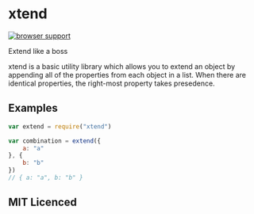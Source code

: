 # xtend

[![browser support][3]][4]

Extend like a boss

xtend is a basic utility library which allows you to extend an object by appending all of the properties from each object in a list. When there are identical properties, the right-most property takes presedence.

## Examples

```js
var extend = require("xtend")

var combination = extend({
    a: "a"
}, {
    b: "b"
})
// { a: "a", b: "b" }
```


## MIT Licenced


  [3]: http://ci.testling.com/Raynos/xtend.png
  [4]: http://ci.testling.com/Raynos/xtend
